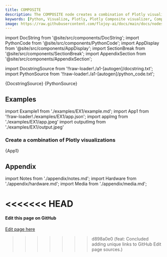 ```yaml
---
title: COMPOSITE
description: The COMPOSITE node creates a combination of Plotly visualizations for a given input data container.
keywords: [Python, Visualize, Plotly, Plotly Composite visualizer, Composite data visualization, Data fusion using Plotly, Composite plot examples, Flojoy Plotly nodes, Multi-dimensional data visualization, Python composite data representation, Visualizing complex data, Plotly for composite insights, Interactive composite visualization]
image: https://raw.githubusercontent.com/flojoy-ai/docs/main/docs/nodes/VISUALIZERS/PLOTLY/COMPOSITE/examples/EX1/output.jpeg
---
```


[//]: # (Custom component imports)

import DocString from '@site/src/components/DocString';
import PythonCode from '@site/src/components/PythonCode';
import AppDisplay from '@site/src/components/AppDisplay';
import SectionBreak from '@site/src/components/SectionBreak';
import AppendixSection from '@site/src/components/AppendixSection';

[//]: # (Docstring)

import DocstringSource from '!!raw-loader!./a1-[autogen]/docstring.txt';
import PythonSource from '!!raw-loader!./a1-[autogen]/python_code.txt';

<DocString>{DocstringSource}</DocString>
<PythonCode GLink='VISUALIZERS/PLOTLY/COMPOSITE/COMPOSITE.py'>{PythonSource}</PythonCode>

<SectionBreak />

[//]: # (Examples)

## Examples

import Example1 from './examples/EX1/example.md';
import App1 from '!!raw-loader!./examples/EX1/app.json';
import appImg from './examples/EX1/app.jpeg'
import outputImg from './examples/EX1/output.jpeg'

### Create a combination of Plotly visualizations

<AppDisplay 
    nodeLabel='COMPOSITE'
    appImg={appImg}
    outputImg={outputImg}
    >
    {App1}
</AppDisplay>

<Example1 />

<SectionBreak />

[//]: # (Appendix)

## Appendix

import Notes from './appendix/notes.md';
import Hardware from './appendix/hardware.md';
import Media from './appendix/media.md';

<<<<<<< HEAD
<AppendixSection index={0} folderPath='nodes/VISUALIZERS/PLOTLY/COMPOSITE/appendix/'><Notes /></AppendixSection>
<AppendixSection index={1} folderPath='nodes/VISUALIZERS/PLOTLY/COMPOSITE/appendix/'><Hardware /></AppendixSection>
<AppendixSection index={2} folderPath='nodes/VISUALIZERS/PLOTLY/COMPOSITE/appendix/'><Media /></AppendixSection>
=======
<AppendixSection index={0} folderPath='nodes/VISUALIZERS/PLOTLY/COMPOSITE/appendix/'><Notes /></AppendixSection>
<AppendixSection index={1} folderPath='nodes/VISUALIZERS/PLOTLY/COMPOSITE/appendix/'><Hardware /></AppendixSection>
<AppendixSection index={2} folderPath='nodes/VISUALIZERS/PLOTLY/COMPOSITE/appendix/'><Media /></AppendixSection>

<SectionBreak />

[//]: # (Edit page on GitHub)

#### Edit this page on GitHub

[Edit page here](https://github.com/flojoy-ai/docs/tree/main/docs/nodes/VISUALIZERS/PLOTLY/COMPOSITE)
>>>>>>> d898a0e0 (feat: Concluded adding unique links to GitHub Edit page sources.)
